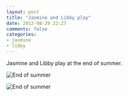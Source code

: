 ```yaml
---
layout: post
title: "Jasmine and Libby play"
date: 2012-08-29 22:27
comments: false
categories: 
- jasmine
- libby
---
```

Jasmine and Libby play at the end of summer.

![End of summer](http://media.eick.us/media/photographs/2012/2012-08-29/2012-08-28at16.18.35.jpg)


![End of summer](http://media.eick.us/media/photographs/2012/2012-08-29/2012-08-28at13.35.02.jpg)
